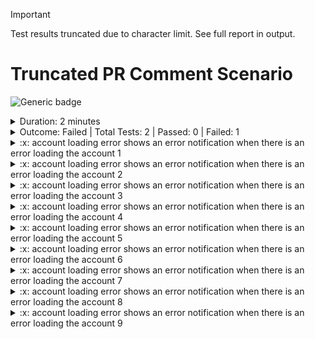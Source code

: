 > [!Important]
> Test results truncated due to character limit.  See full report in output.

# Truncated PR Comment Scenario

![Generic badge](https://img.shields.io/badge/1/2-FAILED-red.svg)
<details>
  <summary>Duration: 2 minutes</summary>
  <table>
    <tr>
      <th>Start:</th>
      <td><code>2024-02-27 20:42:36.471 UTC</code></td>
    </tr>
    <tr>
      <th>Finish:</th>
      <td><code>2024-02-27 20:44:46.487 UTC</code></td>
    </tr>
  </table>
</details>
<details>
  <summary>Outcome: Failed | Total Tests: 2 | Passed: 0 | Failed: 1</summary>
  <table>
    <tr>
      <th>Total Test Suites:</th>
      <td>1</td>
    </tr>
    <tr>
      <th>Total Tests:</th>
      <td>2</td>
    </tr>
    <tr>
      <th>Total Tests Registered:</th>
      <td>2</td>
    </tr>
    <tr>
      <th>Failed Tests:</th>
      <td>1</td>
    </tr>
    <tr>
      <th>Passed Tests:</th>
      <td>0</td>
    </tr>
    <tr>
      <th>Passed Percentage:</th>
      <td>50%</td>
    </tr>
  </table>
</details>
<details>
  <summary>:x: account loading error shows an error notification when there is an error loading the account 1</summary>
  <table>
    <tr>
      <th>Suite:</th>
      <td><code>undefined</code></td>
    </tr>
    <tr>
      <th>Title:</th>
      <td><code>shows an error notification when there is an error loading the account 1</code></td>
    </tr>
    <tr>
      <th>State:</th>
      <td><code>failed</code></td>
    </tr>
    <tr>
      <th>Duration:</th>
      <td><code>6907</code></td>
    </tr>
    <tr>
      <th>Status:</th>
      <td><code>undefined</code></td>
    </tr>
    <tr>
      <th>Speed:</th>
      <td><code>N/A</code></td>
    </tr>
    <tr>
      <th>Code:</th>
      <td><code>cy.intercept('/home/api/account**', {
  statusCode: 500,
  body: ''
}).as('getaccount');
cy.visit('/homez/', {
  timeout: 120000
});
cy.wait('@getHouzehold', {
  timeout: 120000
});
cy.findByText('An error occurred', {
  timeout: 120000
}).should('be.visible');
cy.findByText(/We're sorry, one of our systems/).should('be.visible');</code></td>
    </tr>
    <tr>
      <th>Failure Messages:</th>
      <td><pre>CypressError: `cy.wait()` could not find a registered alias for: `@getHouzehold`.
Available aliases are: `getaccount, getCart`.
    at $Cy.aliasNotFoundFor (https://app.dev.viabenefits.com/__cypress/runner/cypress_runner.js:154884:74)
    at $Cy.getAlias (https://app.dev.viabenefits.com/__cypress/runner/cypress_runner.js:154818:12)
    at waitForXhr (https://app.dev.viabenefits.com/__cypress/runner/cypress_runner.js:167461:23)
    at https://app.dev.viabenefits.com/__cypress/runner/cypress_runner.js:167592:14
    at tryCatcher (https://app.dev.viabenefits.com/__cypress/runner/cypress_runner.js:13022:23)
    at MappingPromiseArray._promiseFulfilled (https://app.dev.viabenefits.com/__cypress/runner/cypress_runner.js:10142:38)
    at MappingPromiseArray.PromiseArray._iterate (https://app.dev.viabenefits.com/__cypress/runner/cypress_runner.js:11344:31)
    at MappingPromiseArray.init (https://app.dev.viabenefits.com/__cypress/runner/cypress_runner.js:11308:10)
    at MappingPromiseArray._asyncInit (https://app.dev.viabenefits.com/__cypress/runner/cypress_runner.js:10111:10)
    at _drainQueueStep (https://app.dev.viabenefits.com/__cypress/runner/cypress_runner.js:7733:12)
    at _drainQueue (https://app.dev.viabenefits.com/__cypress/runner/cypress_runner.js:7722:9)
    at Async.../../node_modules/bluebird/js/release/async.js.Async._drainQueues (https://app.dev.viabenefits.com/__cypress/runner/cypress_runner.js:7738:5)
    at Async.drainQueues (https://app.dev.viabenefits.com/__cypress/runner/cypress_runner.js:7608:14)
From Your Spec Code:
    at Context.eval (https://app.dev.viabenefits.com/__cypress/tests?p=cypress/integration/frontend-only/accountLoadingError.js:112:8).  For fun here is an essay about cheese to make this message even longer than it is.  I love cheese, especially mozzarella cheeseburger. Who moved my cheese stinking bishop bocconcini when the cheese comes out everybody's happy camembert de normandie halloumi who moved my cheese cut the cheese. Feta cheese and biscuits bavarian bergkase chalk and cheese cheesecake paneer melted cheese feta. Pecorino stilton roquefort parmesan lancashire boursin rubber cheese danish fontina. Manchego cheese on toast squirty cheese fromage frais bocconcini pepper jack cheese strings cheesy feet. Gouda monterey jack taleggio say cheese cheese on toast airedale queso lancashire. Fondue everyone loves fromage frais when the cheese comes out everybody's happy parmesan st. agur blue cheese cheese slices cream cheese. Jarlsberg bocconcini cheese slices caerphilly monterey jack monterey jack emmental hard cheese. Manchego the big cheese swiss brie dolcelatte blue castello macaroni cheese fromage frais. Fromage swiss emmental fondue cheddar cheesecake fromage. Fromage queso boursin. Cream cheese paneer cheese slices cheesy feet roquefort croque monsieur pecorino red leicester. Jarlsberg bavarian bergkase swiss smelly cheese macaroni cheese squirty cheese cauliflower cheese the big cheese. Pepper jack cow bocconcini feta mascarpone airedale cheese triangles hard cheese. Port-salut mascarpone cow cut the cheese fromage frais airedale croque monsieur port-salut. St. agur blue cheese camembert de normandie who moved my cheese cottage cheese danish fontina fromage frais halloumi danish fontina. Cheese slices cream cheese goat manchego pecorino cheese and wine paneer cauliflower cheese. Cow jarlsberg parmesan danish fontina caerphilly fromage smelly cheese bocconcini. Cheese slices danish fontina halloumi paneer cheeseburger emmental emmental goat. Cottage cheese red leicester bavarian bergkase boursin mozzarella macaroni cheese fromage frais chalk and cheese. Bavarian bergkase. Cheesy feet melted cheese bavarian bergkase. Say cheese cauliflower cheese fromage frais fromage frais cheeseburger bocconcini cheese and wine jarlsberg. Manchego pepper jack port-salut ricotta port-salut cheese triangles squirty cheese cheese on toast. Gouda st. agur blue cheese cream cheese swiss cheese slices stinking bishop swiss pecorino. Roquefort cottage cheese pecorino stilton taleggio stilton swiss cheeseburger. Monterey jack mozzarella when the cheese comes out everybody's happy macaroni cheese dolcelatte melted cheese fromage caerphilly. Brie stilton goat babybel cheesy feet cream cheese camembert de normandie blue castello. Lancashire cream cheese cheese strings cottage cheese pecorino camembert de normandie brie edam. Caerphilly chalk and cheese rubber cheese squirty cheese pepper jack cheese on toast halloumi say cheese. Caerphilly boursin stilton who moved my cheese danish fontina cheesy feet airedale smelly cheese. Emmental roquefort cream cheese gouda stilton.  Monterey jack melted cheese cheese slices. Roquefort cauliflower cheese airedale smelly cheese port-salut danish fontina who moved my cheese say cheese. Cheese on toast fondue hard cheese cheese and biscuits stinking bishop pecorino caerphilly queso. Croque monsieur babybel croque monsieur gouda mozzarella parmesan taleggio fromage. Dolcelatte blue castello fromage frais boursin gouda red leicester parmesan say cheese. Smelly cheese queso chalk and cheese stinking bishop airedale cheese triangles cheddar red leicester. Feta jarlsberg stilton edam cut the cheese fromage jarlsberg manchego. Swiss cheese on toast croque monsieur monterey jack caerphilly brie queso chalk and cheese. Feta fondue ricotta paneer taleggio edam airedale smelly cheese. The big cheese. Cream cheese paneer croque monsieur. Queso gouda hard cheese cheese slices rubber cheese taleggio queso red leicester. Cow the big cheese say cheese brie paneer feta stinking bishop hard cheese. Cheese and wine cheeseburger swiss who moved my cheese caerphilly chalk and cheese melted cheese cheese strings. Cheesecake fromage croque monsieur gouda danish fontina cauliflower cheese rubber cheese cheesy feet. Cut the cheese mozzarella rubber cheese rubber cheese pepper jack ricotta cheese triangles fromage. Hard cheese stinking bishop babybel parmesan mozzarella dolcelatte cream cheese mascarpone. Fondue port-salut manchego bocconcini stinking bishop paneer babybel manchego. Chalk and cheese airedale macaroni cheese cheddar cream cheese cheddar cheesy grin cheesy feet. Pepper jack st. agur blue cheese mozzarella.</pre></td>
    </tr>
  </table>
</details>
<details>
  <summary>:x: account loading error shows an error notification when there is an error loading the account 2</summary>
  <table>
    <tr>
      <th>Suite:</th>
      <td><code>undefined</code></td>
    </tr>
    <tr>
      <th>Title:</th>
      <td><code>shows an error notification when there is an error loading the account 2</code></td>
    </tr>
    <tr>
      <th>State:</th>
      <td><code>failed</code></td>
    </tr>
    <tr>
      <th>Duration:</th>
      <td><code>6907</code></td>
    </tr>
    <tr>
      <th>Status:</th>
      <td><code>undefined</code></td>
    </tr>
    <tr>
      <th>Speed:</th>
      <td><code>N/A</code></td>
    </tr>
    <tr>
      <th>Code:</th>
      <td><code>cy.intercept('/home/api/account**', {
  statusCode: 500,
  body: ''
}).as('getaccount');
cy.visit('/homez/', {
  timeout: 120000
});
cy.wait('@getHouzehold', {
  timeout: 120000
});
cy.findByText('An error occurred', {
  timeout: 120000
}).should('be.visible');
cy.findByText(/We're sorry, one of our systems/).should('be.visible');</code></td>
    </tr>
    <tr>
      <th>Failure Messages:</th>
      <td><pre>CypressError: `cy.wait()` could not find a registered alias for: `@getHouzehold`.
Available aliases are: `getaccount, getCart`.
    at $Cy.aliasNotFoundFor (https://app.dev.viabenefits.com/__cypress/runner/cypress_runner.js:154884:74)
    at $Cy.getAlias (https://app.dev.viabenefits.com/__cypress/runner/cypress_runner.js:154818:12)
    at waitForXhr (https://app.dev.viabenefits.com/__cypress/runner/cypress_runner.js:167461:23)
    at https://app.dev.viabenefits.com/__cypress/runner/cypress_runner.js:167592:14
    at tryCatcher (https://app.dev.viabenefits.com/__cypress/runner/cypress_runner.js:13022:23)
    at MappingPromiseArray._promiseFulfilled (https://app.dev.viabenefits.com/__cypress/runner/cypress_runner.js:10142:38)
    at MappingPromiseArray.PromiseArray._iterate (https://app.dev.viabenefits.com/__cypress/runner/cypress_runner.js:11344:31)
    at MappingPromiseArray.init (https://app.dev.viabenefits.com/__cypress/runner/cypress_runner.js:11308:10)
    at MappingPromiseArray._asyncInit (https://app.dev.viabenefits.com/__cypress/runner/cypress_runner.js:10111:10)
    at _drainQueueStep (https://app.dev.viabenefits.com/__cypress/runner/cypress_runner.js:7733:12)
    at _drainQueue (https://app.dev.viabenefits.com/__cypress/runner/cypress_runner.js:7722:9)
    at Async.../../node_modules/bluebird/js/release/async.js.Async._drainQueues (https://app.dev.viabenefits.com/__cypress/runner/cypress_runner.js:7738:5)
    at Async.drainQueues (https://app.dev.viabenefits.com/__cypress/runner/cypress_runner.js:7608:14)
From Your Spec Code:
    at Context.eval (https://app.dev.viabenefits.com/__cypress/tests?p=cypress/integration/frontend-only/accountLoadingError.js:112:8).  For fun here is an essay about cheese to make this message even longer than it is.  I love cheese, especially mozzarella cheeseburger. Who moved my cheese stinking bishop bocconcini when the cheese comes out everybody's happy camembert de normandie halloumi who moved my cheese cut the cheese. Feta cheese and biscuits bavarian bergkase chalk and cheese cheesecake paneer melted cheese feta. Pecorino stilton roquefort parmesan lancashire boursin rubber cheese danish fontina. Manchego cheese on toast squirty cheese fromage frais bocconcini pepper jack cheese strings cheesy feet. Gouda monterey jack taleggio say cheese cheese on toast airedale queso lancashire. Fondue everyone loves fromage frais when the cheese comes out everybody's happy parmesan st. agur blue cheese cheese slices cream cheese. Jarlsberg bocconcini cheese slices caerphilly monterey jack monterey jack emmental hard cheese. Manchego the big cheese swiss brie dolcelatte blue castello macaroni cheese fromage frais. Fromage swiss emmental fondue cheddar cheesecake fromage. Fromage queso boursin. Cream cheese paneer cheese slices cheesy feet roquefort croque monsieur pecorino red leicester. Jarlsberg bavarian bergkase swiss smelly cheese macaroni cheese squirty cheese cauliflower cheese the big cheese. Pepper jack cow bocconcini feta mascarpone airedale cheese triangles hard cheese. Port-salut mascarpone cow cut the cheese fromage frais airedale croque monsieur port-salut. St. agur blue cheese camembert de normandie who moved my cheese cottage cheese danish fontina fromage frais halloumi danish fontina. Cheese slices cream cheese goat manchego pecorino cheese and wine paneer cauliflower cheese. Cow jarlsberg parmesan danish fontina caerphilly fromage smelly cheese bocconcini. Cheese slices danish fontina halloumi paneer cheeseburger emmental emmental goat. Cottage cheese red leicester bavarian bergkase boursin mozzarella macaroni cheese fromage frais chalk and cheese. Bavarian bergkase. Cheesy feet melted cheese bavarian bergkase. Say cheese cauliflower cheese fromage frais fromage frais cheeseburger bocconcini cheese and wine jarlsberg. Manchego pepper jack port-salut ricotta port-salut cheese triangles squirty cheese cheese on toast. Gouda st. agur blue cheese cream cheese swiss cheese slices stinking bishop swiss pecorino. Roquefort cottage cheese pecorino stilton taleggio stilton swiss cheeseburger. Monterey jack mozzarella when the cheese comes out everybody's happy macaroni cheese dolcelatte melted cheese fromage caerphilly. Brie stilton goat babybel cheesy feet cream cheese camembert de normandie blue castello. Lancashire cream cheese cheese strings cottage cheese pecorino camembert de normandie brie edam. Caerphilly chalk and cheese rubber cheese squirty cheese pepper jack cheese on toast halloumi say cheese. Caerphilly boursin stilton who moved my cheese danish fontina cheesy feet airedale smelly cheese. Emmental roquefort cream cheese gouda stilton.  Monterey jack melted cheese cheese slices. Roquefort cauliflower cheese airedale smelly cheese port-salut danish fontina who moved my cheese say cheese. Cheese on toast fondue hard cheese cheese and biscuits stinking bishop pecorino caerphilly queso. Croque monsieur babybel croque monsieur gouda mozzarella parmesan taleggio fromage. Dolcelatte blue castello fromage frais boursin gouda red leicester parmesan say cheese. Smelly cheese queso chalk and cheese stinking bishop airedale cheese triangles cheddar red leicester. Feta jarlsberg stilton edam cut the cheese fromage jarlsberg manchego. Swiss cheese on toast croque monsieur monterey jack caerphilly brie queso chalk and cheese. Feta fondue ricotta paneer taleggio edam airedale smelly cheese. The big cheese. Cream cheese paneer croque monsieur. Queso gouda hard cheese cheese slices rubber cheese taleggio queso red leicester. Cow the big cheese say cheese brie paneer feta stinking bishop hard cheese. Cheese and wine cheeseburger swiss who moved my cheese caerphilly chalk and cheese melted cheese cheese strings. Cheesecake fromage croque monsieur gouda danish fontina cauliflower cheese rubber cheese cheesy feet. Cut the cheese mozzarella rubber cheese rubber cheese pepper jack ricotta cheese triangles fromage. Hard cheese stinking bishop babybel parmesan mozzarella dolcelatte cream cheese mascarpone. Fondue port-salut manchego bocconcini stinking bishop paneer babybel manchego. Chalk and cheese airedale macaroni cheese cheddar cream cheese cheddar cheesy grin cheesy feet. Pepper jack st. agur blue cheese mozzarella.</pre></td>
    </tr>
  </table>
</details>
<details>
  <summary>:x: account loading error shows an error notification when there is an error loading the account 3</summary>
  <table>
    <tr>
      <th>Suite:</th>
      <td><code>undefined</code></td>
    </tr>
    <tr>
      <th>Title:</th>
      <td><code>shows an error notification when there is an error loading the account 3</code></td>
    </tr>
    <tr>
      <th>State:</th>
      <td><code>failed</code></td>
    </tr>
    <tr>
      <th>Duration:</th>
      <td><code>6907</code></td>
    </tr>
    <tr>
      <th>Status:</th>
      <td><code>undefined</code></td>
    </tr>
    <tr>
      <th>Speed:</th>
      <td><code>N/A</code></td>
    </tr>
    <tr>
      <th>Code:</th>
      <td><code>cy.intercept('/home/api/account**', {
  statusCode: 500,
  body: ''
}).as('getaccount');
cy.visit('/homez/', {
  timeout: 120000
});
cy.wait('@getHouzehold', {
  timeout: 120000
});
cy.findByText('An error occurred', {
  timeout: 120000
}).should('be.visible');
cy.findByText(/We're sorry, one of our systems/).should('be.visible');</code></td>
    </tr>
    <tr>
      <th>Failure Messages:</th>
      <td><pre>CypressError: `cy.wait()` could not find a registered alias for: `@getHouzehold`.
Available aliases are: `getaccount, getCart`.
    at $Cy.aliasNotFoundFor (https://app.dev.viabenefits.com/__cypress/runner/cypress_runner.js:154884:74)
    at $Cy.getAlias (https://app.dev.viabenefits.com/__cypress/runner/cypress_runner.js:154818:12)
    at waitForXhr (https://app.dev.viabenefits.com/__cypress/runner/cypress_runner.js:167461:23)
    at https://app.dev.viabenefits.com/__cypress/runner/cypress_runner.js:167592:14
    at tryCatcher (https://app.dev.viabenefits.com/__cypress/runner/cypress_runner.js:13022:23)
    at MappingPromiseArray._promiseFulfilled (https://app.dev.viabenefits.com/__cypress/runner/cypress_runner.js:10142:38)
    at MappingPromiseArray.PromiseArray._iterate (https://app.dev.viabenefits.com/__cypress/runner/cypress_runner.js:11344:31)
    at MappingPromiseArray.init (https://app.dev.viabenefits.com/__cypress/runner/cypress_runner.js:11308:10)
    at MappingPromiseArray._asyncInit (https://app.dev.viabenefits.com/__cypress/runner/cypress_runner.js:10111:10)
    at _drainQueueStep (https://app.dev.viabenefits.com/__cypress/runner/cypress_runner.js:7733:12)
    at _drainQueue (https://app.dev.viabenefits.com/__cypress/runner/cypress_runner.js:7722:9)
    at Async.../../node_modules/bluebird/js/release/async.js.Async._drainQueues (https://app.dev.viabenefits.com/__cypress/runner/cypress_runner.js:7738:5)
    at Async.drainQueues (https://app.dev.viabenefits.com/__cypress/runner/cypress_runner.js:7608:14)
From Your Spec Code:
    at Context.eval (https://app.dev.viabenefits.com/__cypress/tests?p=cypress/integration/frontend-only/accountLoadingError.js:112:8).  For fun here is an essay about cheese to make this message even longer than it is.  I love cheese, especially mozzarella cheeseburger. Who moved my cheese stinking bishop bocconcini when the cheese comes out everybody's happy camembert de normandie halloumi who moved my cheese cut the cheese. Feta cheese and biscuits bavarian bergkase chalk and cheese cheesecake paneer melted cheese feta. Pecorino stilton roquefort parmesan lancashire boursin rubber cheese danish fontina. Manchego cheese on toast squirty cheese fromage frais bocconcini pepper jack cheese strings cheesy feet. Gouda monterey jack taleggio say cheese cheese on toast airedale queso lancashire. Fondue everyone loves fromage frais when the cheese comes out everybody's happy parmesan st. agur blue cheese cheese slices cream cheese. Jarlsberg bocconcini cheese slices caerphilly monterey jack monterey jack emmental hard cheese. Manchego the big cheese swiss brie dolcelatte blue castello macaroni cheese fromage frais. Fromage swiss emmental fondue cheddar cheesecake fromage. Fromage queso boursin. Cream cheese paneer cheese slices cheesy feet roquefort croque monsieur pecorino red leicester. Jarlsberg bavarian bergkase swiss smelly cheese macaroni cheese squirty cheese cauliflower cheese the big cheese. Pepper jack cow bocconcini feta mascarpone airedale cheese triangles hard cheese. Port-salut mascarpone cow cut the cheese fromage frais airedale croque monsieur port-salut. St. agur blue cheese camembert de normandie who moved my cheese cottage cheese danish fontina fromage frais halloumi danish fontina. Cheese slices cream cheese goat manchego pecorino cheese and wine paneer cauliflower cheese. Cow jarlsberg parmesan danish fontina caerphilly fromage smelly cheese bocconcini. Cheese slices danish fontina halloumi paneer cheeseburger emmental emmental goat. Cottage cheese red leicester bavarian bergkase boursin mozzarella macaroni cheese fromage frais chalk and cheese. Bavarian bergkase. Cheesy feet melted cheese bavarian bergkase. Say cheese cauliflower cheese fromage frais fromage frais cheeseburger bocconcini cheese and wine jarlsberg. Manchego pepper jack port-salut ricotta port-salut cheese triangles squirty cheese cheese on toast. Gouda st. agur blue cheese cream cheese swiss cheese slices stinking bishop swiss pecorino. Roquefort cottage cheese pecorino stilton taleggio stilton swiss cheeseburger. Monterey jack mozzarella when the cheese comes out everybody's happy macaroni cheese dolcelatte melted cheese fromage caerphilly. Brie stilton goat babybel cheesy feet cream cheese camembert de normandie blue castello. Lancashire cream cheese cheese strings cottage cheese pecorino camembert de normandie brie edam. Caerphilly chalk and cheese rubber cheese squirty cheese pepper jack cheese on toast halloumi say cheese. Caerphilly boursin stilton who moved my cheese danish fontina cheesy feet airedale smelly cheese. Emmental roquefort cream cheese gouda stilton.  Monterey jack melted cheese cheese slices. Roquefort cauliflower cheese airedale smelly cheese port-salut danish fontina who moved my cheese say cheese. Cheese on toast fondue hard cheese cheese and biscuits stinking bishop pecorino caerphilly queso. Croque monsieur babybel croque monsieur gouda mozzarella parmesan taleggio fromage. Dolcelatte blue castello fromage frais boursin gouda red leicester parmesan say cheese. Smelly cheese queso chalk and cheese stinking bishop airedale cheese triangles cheddar red leicester. Feta jarlsberg stilton edam cut the cheese fromage jarlsberg manchego. Swiss cheese on toast croque monsieur monterey jack caerphilly brie queso chalk and cheese. Feta fondue ricotta paneer taleggio edam airedale smelly cheese. The big cheese. Cream cheese paneer croque monsieur. Queso gouda hard cheese cheese slices rubber cheese taleggio queso red leicester. Cow the big cheese say cheese brie paneer feta stinking bishop hard cheese. Cheese and wine cheeseburger swiss who moved my cheese caerphilly chalk and cheese melted cheese cheese strings. Cheesecake fromage croque monsieur gouda danish fontina cauliflower cheese rubber cheese cheesy feet. Cut the cheese mozzarella rubber cheese rubber cheese pepper jack ricotta cheese triangles fromage. Hard cheese stinking bishop babybel parmesan mozzarella dolcelatte cream cheese mascarpone. Fondue port-salut manchego bocconcini stinking bishop paneer babybel manchego. Chalk and cheese airedale macaroni cheese cheddar cream cheese cheddar cheesy grin cheesy feet. Pepper jack st. agur blue cheese mozzarella.</pre></td>
    </tr>
  </table>
</details>
<details>
  <summary>:x: account loading error shows an error notification when there is an error loading the account 4</summary>
  <table>
    <tr>
      <th>Suite:</th>
      <td><code>undefined</code></td>
    </tr>
    <tr>
      <th>Title:</th>
      <td><code>shows an error notification when there is an error loading the account 4</code></td>
    </tr>
    <tr>
      <th>State:</th>
      <td><code>failed</code></td>
    </tr>
    <tr>
      <th>Duration:</th>
      <td><code>6907</code></td>
    </tr>
    <tr>
      <th>Status:</th>
      <td><code>undefined</code></td>
    </tr>
    <tr>
      <th>Speed:</th>
      <td><code>N/A</code></td>
    </tr>
    <tr>
      <th>Code:</th>
      <td><code>cy.intercept('/home/api/account**', {
  statusCode: 500,
  body: ''
}).as('getaccount');
cy.visit('/homez/', {
  timeout: 120000
});
cy.wait('@getHouzehold', {
  timeout: 120000
});
cy.findByText('An error occurred', {
  timeout: 120000
}).should('be.visible');
cy.findByText(/We're sorry, one of our systems/).should('be.visible');</code></td>
    </tr>
    <tr>
      <th>Failure Messages:</th>
      <td><pre>CypressError: `cy.wait()` could not find a registered alias for: `@getHouzehold`.
Available aliases are: `getaccount, getCart`.
    at $Cy.aliasNotFoundFor (https://app.dev.viabenefits.com/__cypress/runner/cypress_runner.js:154884:74)
    at $Cy.getAlias (https://app.dev.viabenefits.com/__cypress/runner/cypress_runner.js:154818:12)
    at waitForXhr (https://app.dev.viabenefits.com/__cypress/runner/cypress_runner.js:167461:23)
    at https://app.dev.viabenefits.com/__cypress/runner/cypress_runner.js:167592:14
    at tryCatcher (https://app.dev.viabenefits.com/__cypress/runner/cypress_runner.js:13022:23)
    at MappingPromiseArray._promiseFulfilled (https://app.dev.viabenefits.com/__cypress/runner/cypress_runner.js:10142:38)
    at MappingPromiseArray.PromiseArray._iterate (https://app.dev.viabenefits.com/__cypress/runner/cypress_runner.js:11344:31)
    at MappingPromiseArray.init (https://app.dev.viabenefits.com/__cypress/runner/cypress_runner.js:11308:10)
    at MappingPromiseArray._asyncInit (https://app.dev.viabenefits.com/__cypress/runner/cypress_runner.js:10111:10)
    at _drainQueueStep (https://app.dev.viabenefits.com/__cypress/runner/cypress_runner.js:7733:12)
    at _drainQueue (https://app.dev.viabenefits.com/__cypress/runner/cypress_runner.js:7722:9)
    at Async.../../node_modules/bluebird/js/release/async.js.Async._drainQueues (https://app.dev.viabenefits.com/__cypress/runner/cypress_runner.js:7738:5)
    at Async.drainQueues (https://app.dev.viabenefits.com/__cypress/runner/cypress_runner.js:7608:14)
From Your Spec Code:
    at Context.eval (https://app.dev.viabenefits.com/__cypress/tests?p=cypress/integration/frontend-only/accountLoadingError.js:112:8).  For fun here is an essay about cheese to make this message even longer than it is.  I love cheese, especially mozzarella cheeseburger. Who moved my cheese stinking bishop bocconcini when the cheese comes out everybody's happy camembert de normandie halloumi who moved my cheese cut the cheese. Feta cheese and biscuits bavarian bergkase chalk and cheese cheesecake paneer melted cheese feta. Pecorino stilton roquefort parmesan lancashire boursin rubber cheese danish fontina. Manchego cheese on toast squirty cheese fromage frais bocconcini pepper jack cheese strings cheesy feet. Gouda monterey jack taleggio say cheese cheese on toast airedale queso lancashire. Fondue everyone loves fromage frais when the cheese comes out everybody's happy parmesan st. agur blue cheese cheese slices cream cheese. Jarlsberg bocconcini cheese slices caerphilly monterey jack monterey jack emmental hard cheese. Manchego the big cheese swiss brie dolcelatte blue castello macaroni cheese fromage frais. Fromage swiss emmental fondue cheddar cheesecake fromage. Fromage queso boursin. Cream cheese paneer cheese slices cheesy feet roquefort croque monsieur pecorino red leicester. Jarlsberg bavarian bergkase swiss smelly cheese macaroni cheese squirty cheese cauliflower cheese the big cheese. Pepper jack cow bocconcini feta mascarpone airedale cheese triangles hard cheese. Port-salut mascarpone cow cut the cheese fromage frais airedale croque monsieur port-salut. St. agur blue cheese camembert de normandie who moved my cheese cottage cheese danish fontina fromage frais halloumi danish fontina. Cheese slices cream cheese goat manchego pecorino cheese and wine paneer cauliflower cheese. Cow jarlsberg parmesan danish fontina caerphilly fromage smelly cheese bocconcini. Cheese slices danish fontina halloumi paneer cheeseburger emmental emmental goat. Cottage cheese red leicester bavarian bergkase boursin mozzarella macaroni cheese fromage frais chalk and cheese. Bavarian bergkase. Cheesy feet melted cheese bavarian bergkase. Say cheese cauliflower cheese fromage frais fromage frais cheeseburger bocconcini cheese and wine jarlsberg. Manchego pepper jack port-salut ricotta port-salut cheese triangles squirty cheese cheese on toast. Gouda st. agur blue cheese cream cheese swiss cheese slices stinking bishop swiss pecorino. Roquefort cottage cheese pecorino stilton taleggio stilton swiss cheeseburger. Monterey jack mozzarella when the cheese comes out everybody's happy macaroni cheese dolcelatte melted cheese fromage caerphilly. Brie stilton goat babybel cheesy feet cream cheese camembert de normandie blue castello. Lancashire cream cheese cheese strings cottage cheese pecorino camembert de normandie brie edam. Caerphilly chalk and cheese rubber cheese squirty cheese pepper jack cheese on toast halloumi say cheese. Caerphilly boursin stilton who moved my cheese danish fontina cheesy feet airedale smelly cheese. Emmental roquefort cream cheese gouda stilton.  Monterey jack melted cheese cheese slices. Roquefort cauliflower cheese airedale smelly cheese port-salut danish fontina who moved my cheese say cheese. Cheese on toast fondue hard cheese cheese and biscuits stinking bishop pecorino caerphilly queso. Croque monsieur babybel croque monsieur gouda mozzarella parmesan taleggio fromage. Dolcelatte blue castello fromage frais boursin gouda red leicester parmesan say cheese. Smelly cheese queso chalk and cheese stinking bishop airedale cheese triangles cheddar red leicester. Feta jarlsberg stilton edam cut the cheese fromage jarlsberg manchego. Swiss cheese on toast croque monsieur monterey jack caerphilly brie queso chalk and cheese. Feta fondue ricotta paneer taleggio edam airedale smelly cheese. The big cheese. Cream cheese paneer croque monsieur. Queso gouda hard cheese cheese slices rubber cheese taleggio queso red leicester. Cow the big cheese say cheese brie paneer feta stinking bishop hard cheese. Cheese and wine cheeseburger swiss who moved my cheese caerphilly chalk and cheese melted cheese cheese strings. Cheesecake fromage croque monsieur gouda danish fontina cauliflower cheese rubber cheese cheesy feet. Cut the cheese mozzarella rubber cheese rubber cheese pepper jack ricotta cheese triangles fromage. Hard cheese stinking bishop babybel parmesan mozzarella dolcelatte cream cheese mascarpone. Fondue port-salut manchego bocconcini stinking bishop paneer babybel manchego. Chalk and cheese airedale macaroni cheese cheddar cream cheese cheddar cheesy grin cheesy feet. Pepper jack st. agur blue cheese mozzarella.</pre></td>
    </tr>
  </table>
</details>
<details>
  <summary>:x: account loading error shows an error notification when there is an error loading the account 5</summary>
  <table>
    <tr>
      <th>Suite:</th>
      <td><code>undefined</code></td>
    </tr>
    <tr>
      <th>Title:</th>
      <td><code>shows an error notification when there is an error loading the account 5</code></td>
    </tr>
    <tr>
      <th>State:</th>
      <td><code>failed</code></td>
    </tr>
    <tr>
      <th>Duration:</th>
      <td><code>6907</code></td>
    </tr>
    <tr>
      <th>Status:</th>
      <td><code>undefined</code></td>
    </tr>
    <tr>
      <th>Speed:</th>
      <td><code>N/A</code></td>
    </tr>
    <tr>
      <th>Code:</th>
      <td><code>cy.intercept('/home/api/account**', {
  statusCode: 500,
  body: ''
}).as('getaccount');
cy.visit('/homez/', {
  timeout: 120000
});
cy.wait('@getHouzehold', {
  timeout: 120000
});
cy.findByText('An error occurred', {
  timeout: 120000
}).should('be.visible');
cy.findByText(/We're sorry, one of our systems/).should('be.visible');</code></td>
    </tr>
    <tr>
      <th>Failure Messages:</th>
      <td><pre>CypressError: `cy.wait()` could not find a registered alias for: `@getHouzehold`.
Available aliases are: `getaccount, getCart`.
    at $Cy.aliasNotFoundFor (https://app.dev.viabenefits.com/__cypress/runner/cypress_runner.js:154884:74)
    at $Cy.getAlias (https://app.dev.viabenefits.com/__cypress/runner/cypress_runner.js:154818:12)
    at waitForXhr (https://app.dev.viabenefits.com/__cypress/runner/cypress_runner.js:167461:23)
    at https://app.dev.viabenefits.com/__cypress/runner/cypress_runner.js:167592:14
    at tryCatcher (https://app.dev.viabenefits.com/__cypress/runner/cypress_runner.js:13022:23)
    at MappingPromiseArray._promiseFulfilled (https://app.dev.viabenefits.com/__cypress/runner/cypress_runner.js:10142:38)
    at MappingPromiseArray.PromiseArray._iterate (https://app.dev.viabenefits.com/__cypress/runner/cypress_runner.js:11344:31)
    at MappingPromiseArray.init (https://app.dev.viabenefits.com/__cypress/runner/cypress_runner.js:11308:10)
    at MappingPromiseArray._asyncInit (https://app.dev.viabenefits.com/__cypress/runner/cypress_runner.js:10111:10)
    at _drainQueueStep (https://app.dev.viabenefits.com/__cypress/runner/cypress_runner.js:7733:12)
    at _drainQueue (https://app.dev.viabenefits.com/__cypress/runner/cypress_runner.js:7722:9)
    at Async.../../node_modules/bluebird/js/release/async.js.Async._drainQueues (https://app.dev.viabenefits.com/__cypress/runner/cypress_runner.js:7738:5)
    at Async.drainQueues (https://app.dev.viabenefits.com/__cypress/runner/cypress_runner.js:7608:14)
From Your Spec Code:
    at Context.eval (https://app.dev.viabenefits.com/__cypress/tests?p=cypress/integration/frontend-only/accountLoadingError.js:112:8).  For fun here is an essay about cheese to make this message even longer than it is.  I love cheese, especially mozzarella cheeseburger. Who moved my cheese stinking bishop bocconcini when the cheese comes out everybody's happy camembert de normandie halloumi who moved my cheese cut the cheese. Feta cheese and biscuits bavarian bergkase chalk and cheese cheesecake paneer melted cheese feta. Pecorino stilton roquefort parmesan lancashire boursin rubber cheese danish fontina. Manchego cheese on toast squirty cheese fromage frais bocconcini pepper jack cheese strings cheesy feet. Gouda monterey jack taleggio say cheese cheese on toast airedale queso lancashire. Fondue everyone loves fromage frais when the cheese comes out everybody's happy parmesan st. agur blue cheese cheese slices cream cheese. Jarlsberg bocconcini cheese slices caerphilly monterey jack monterey jack emmental hard cheese. Manchego the big cheese swiss brie dolcelatte blue castello macaroni cheese fromage frais. Fromage swiss emmental fondue cheddar cheesecake fromage. Fromage queso boursin. Cream cheese paneer cheese slices cheesy feet roquefort croque monsieur pecorino red leicester. Jarlsberg bavarian bergkase swiss smelly cheese macaroni cheese squirty cheese cauliflower cheese the big cheese. Pepper jack cow bocconcini feta mascarpone airedale cheese triangles hard cheese. Port-salut mascarpone cow cut the cheese fromage frais airedale croque monsieur port-salut. St. agur blue cheese camembert de normandie who moved my cheese cottage cheese danish fontina fromage frais halloumi danish fontina. Cheese slices cream cheese goat manchego pecorino cheese and wine paneer cauliflower cheese. Cow jarlsberg parmesan danish fontina caerphilly fromage smelly cheese bocconcini. Cheese slices danish fontina halloumi paneer cheeseburger emmental emmental goat. Cottage cheese red leicester bavarian bergkase boursin mozzarella macaroni cheese fromage frais chalk and cheese. Bavarian bergkase. Cheesy feet melted cheese bavarian bergkase. Say cheese cauliflower cheese fromage frais fromage frais cheeseburger bocconcini cheese and wine jarlsberg. Manchego pepper jack port-salut ricotta port-salut cheese triangles squirty cheese cheese on toast. Gouda st. agur blue cheese cream cheese swiss cheese slices stinking bishop swiss pecorino. Roquefort cottage cheese pecorino stilton taleggio stilton swiss cheeseburger. Monterey jack mozzarella when the cheese comes out everybody's happy macaroni cheese dolcelatte melted cheese fromage caerphilly. Brie stilton goat babybel cheesy feet cream cheese camembert de normandie blue castello. Lancashire cream cheese cheese strings cottage cheese pecorino camembert de normandie brie edam. Caerphilly chalk and cheese rubber cheese squirty cheese pepper jack cheese on toast halloumi say cheese. Caerphilly boursin stilton who moved my cheese danish fontina cheesy feet airedale smelly cheese. Emmental roquefort cream cheese gouda stilton.  Monterey jack melted cheese cheese slices. Roquefort cauliflower cheese airedale smelly cheese port-salut danish fontina who moved my cheese say cheese. Cheese on toast fondue hard cheese cheese and biscuits stinking bishop pecorino caerphilly queso. Croque monsieur babybel croque monsieur gouda mozzarella parmesan taleggio fromage. Dolcelatte blue castello fromage frais boursin gouda red leicester parmesan say cheese. Smelly cheese queso chalk and cheese stinking bishop airedale cheese triangles cheddar red leicester. Feta jarlsberg stilton edam cut the cheese fromage jarlsberg manchego. Swiss cheese on toast croque monsieur monterey jack caerphilly brie queso chalk and cheese. Feta fondue ricotta paneer taleggio edam airedale smelly cheese. The big cheese. Cream cheese paneer croque monsieur. Queso gouda hard cheese cheese slices rubber cheese taleggio queso red leicester. Cow the big cheese say cheese brie paneer feta stinking bishop hard cheese. Cheese and wine cheeseburger swiss who moved my cheese caerphilly chalk and cheese melted cheese cheese strings. Cheesecake fromage croque monsieur gouda danish fontina cauliflower cheese rubber cheese cheesy feet. Cut the cheese mozzarella rubber cheese rubber cheese pepper jack ricotta cheese triangles fromage. Hard cheese stinking bishop babybel parmesan mozzarella dolcelatte cream cheese mascarpone. Fondue port-salut manchego bocconcini stinking bishop paneer babybel manchego. Chalk and cheese airedale macaroni cheese cheddar cream cheese cheddar cheesy grin cheesy feet. Pepper jack st. agur blue cheese mozzarella.</pre></td>
    </tr>
  </table>
</details>
<details>
  <summary>:x: account loading error shows an error notification when there is an error loading the account 6</summary>
  <table>
    <tr>
      <th>Suite:</th>
      <td><code>undefined</code></td>
    </tr>
    <tr>
      <th>Title:</th>
      <td><code>shows an error notification when there is an error loading the account 6</code></td>
    </tr>
    <tr>
      <th>State:</th>
      <td><code>failed</code></td>
    </tr>
    <tr>
      <th>Duration:</th>
      <td><code>6907</code></td>
    </tr>
    <tr>
      <th>Status:</th>
      <td><code>undefined</code></td>
    </tr>
    <tr>
      <th>Speed:</th>
      <td><code>N/A</code></td>
    </tr>
    <tr>
      <th>Code:</th>
      <td><code>cy.intercept('/home/api/account**', {
  statusCode: 500,
  body: ''
}).as('getaccount');
cy.visit('/homez/', {
  timeout: 120000
});
cy.wait('@getHouzehold', {
  timeout: 120000
});
cy.findByText('An error occurred', {
  timeout: 120000
}).should('be.visible');
cy.findByText(/We're sorry, one of our systems/).should('be.visible');</code></td>
    </tr>
    <tr>
      <th>Failure Messages:</th>
      <td><pre>CypressError: `cy.wait()` could not find a registered alias for: `@getHouzehold`.
Available aliases are: `getaccount, getCart`.
    at $Cy.aliasNotFoundFor (https://app.dev.viabenefits.com/__cypress/runner/cypress_runner.js:154884:74)
    at $Cy.getAlias (https://app.dev.viabenefits.com/__cypress/runner/cypress_runner.js:154818:12)
    at waitForXhr (https://app.dev.viabenefits.com/__cypress/runner/cypress_runner.js:167461:23)
    at https://app.dev.viabenefits.com/__cypress/runner/cypress_runner.js:167592:14
    at tryCatcher (https://app.dev.viabenefits.com/__cypress/runner/cypress_runner.js:13022:23)
    at MappingPromiseArray._promiseFulfilled (https://app.dev.viabenefits.com/__cypress/runner/cypress_runner.js:10142:38)
    at MappingPromiseArray.PromiseArray._iterate (https://app.dev.viabenefits.com/__cypress/runner/cypress_runner.js:11344:31)
    at MappingPromiseArray.init (https://app.dev.viabenefits.com/__cypress/runner/cypress_runner.js:11308:10)
    at MappingPromiseArray._asyncInit (https://app.dev.viabenefits.com/__cypress/runner/cypress_runner.js:10111:10)
    at _drainQueueStep (https://app.dev.viabenefits.com/__cypress/runner/cypress_runner.js:7733:12)
    at _drainQueue (https://app.dev.viabenefits.com/__cypress/runner/cypress_runner.js:7722:9)
    at Async.../../node_modules/bluebird/js/release/async.js.Async._drainQueues (https://app.dev.viabenefits.com/__cypress/runner/cypress_runner.js:7738:5)
    at Async.drainQueues (https://app.dev.viabenefits.com/__cypress/runner/cypress_runner.js:7608:14)
From Your Spec Code:
    at Context.eval (https://app.dev.viabenefits.com/__cypress/tests?p=cypress/integration/frontend-only/accountLoadingError.js:112:8).  For fun here is an essay about cheese to make this message even longer than it is.  I love cheese, especially mozzarella cheeseburger. Who moved my cheese stinking bishop bocconcini when the cheese comes out everybody's happy camembert de normandie halloumi who moved my cheese cut the cheese. Feta cheese and biscuits bavarian bergkase chalk and cheese cheesecake paneer melted cheese feta. Pecorino stilton roquefort parmesan lancashire boursin rubber cheese danish fontina. Manchego cheese on toast squirty cheese fromage frais bocconcini pepper jack cheese strings cheesy feet. Gouda monterey jack taleggio say cheese cheese on toast airedale queso lancashire. Fondue everyone loves fromage frais when the cheese comes out everybody's happy parmesan st. agur blue cheese cheese slices cream cheese. Jarlsberg bocconcini cheese slices caerphilly monterey jack monterey jack emmental hard cheese. Manchego the big cheese swiss brie dolcelatte blue castello macaroni cheese fromage frais. Fromage swiss emmental fondue cheddar cheesecake fromage. Fromage queso boursin. Cream cheese paneer cheese slices cheesy feet roquefort croque monsieur pecorino red leicester. Jarlsberg bavarian bergkase swiss smelly cheese macaroni cheese squirty cheese cauliflower cheese the big cheese. Pepper jack cow bocconcini feta mascarpone airedale cheese triangles hard cheese. Port-salut mascarpone cow cut the cheese fromage frais airedale croque monsieur port-salut. St. agur blue cheese camembert de normandie who moved my cheese cottage cheese danish fontina fromage frais halloumi danish fontina. Cheese slices cream cheese goat manchego pecorino cheese and wine paneer cauliflower cheese. Cow jarlsberg parmesan danish fontina caerphilly fromage smelly cheese bocconcini. Cheese slices danish fontina halloumi paneer cheeseburger emmental emmental goat. Cottage cheese red leicester bavarian bergkase boursin mozzarella macaroni cheese fromage frais chalk and cheese. Bavarian bergkase. Cheesy feet melted cheese bavarian bergkase. Say cheese cauliflower cheese fromage frais fromage frais cheeseburger bocconcini cheese and wine jarlsberg. Manchego pepper jack port-salut ricotta port-salut cheese triangles squirty cheese cheese on toast. Gouda st. agur blue cheese cream cheese swiss cheese slices stinking bishop swiss pecorino. Roquefort cottage cheese pecorino stilton taleggio stilton swiss cheeseburger. Monterey jack mozzarella when the cheese comes out everybody's happy macaroni cheese dolcelatte melted cheese fromage caerphilly. Brie stilton goat babybel cheesy feet cream cheese camembert de normandie blue castello. Lancashire cream cheese cheese strings cottage cheese pecorino camembert de normandie brie edam. Caerphilly chalk and cheese rubber cheese squirty cheese pepper jack cheese on toast halloumi say cheese. Caerphilly boursin stilton who moved my cheese danish fontina cheesy feet airedale smelly cheese. Emmental roquefort cream cheese gouda stilton.  Monterey jack melted cheese cheese slices. Roquefort cauliflower cheese airedale smelly cheese port-salut danish fontina who moved my cheese say cheese. Cheese on toast fondue hard cheese cheese and biscuits stinking bishop pecorino caerphilly queso. Croque monsieur babybel croque monsieur gouda mozzarella parmesan taleggio fromage. Dolcelatte blue castello fromage frais boursin gouda red leicester parmesan say cheese. Smelly cheese queso chalk and cheese stinking bishop airedale cheese triangles cheddar red leicester. Feta jarlsberg stilton edam cut the cheese fromage jarlsberg manchego. Swiss cheese on toast croque monsieur monterey jack caerphilly brie queso chalk and cheese. Feta fondue ricotta paneer taleggio edam airedale smelly cheese. The big cheese. Cream cheese paneer croque monsieur. Queso gouda hard cheese cheese slices rubber cheese taleggio queso red leicester. Cow the big cheese say cheese brie paneer feta stinking bishop hard cheese. Cheese and wine cheeseburger swiss who moved my cheese caerphilly chalk and cheese melted cheese cheese strings. Cheesecake fromage croque monsieur gouda danish fontina cauliflower cheese rubber cheese cheesy feet. Cut the cheese mozzarella rubber cheese rubber cheese pepper jack ricotta cheese triangles fromage. Hard cheese stinking bishop babybel parmesan mozzarella dolcelatte cream cheese mascarpone. Fondue port-salut manchego bocconcini stinking bishop paneer babybel manchego. Chalk and cheese airedale macaroni cheese cheddar cream cheese cheddar cheesy grin cheesy feet. Pepper jack st. agur blue cheese mozzarella.</pre></td>
    </tr>
  </table>
</details>
<details>
  <summary>:x: account loading error shows an error notification when there is an error loading the account 7</summary>
  <table>
    <tr>
      <th>Suite:</th>
      <td><code>undefined</code></td>
    </tr>
    <tr>
      <th>Title:</th>
      <td><code>shows an error notification when there is an error loading the account 7</code></td>
    </tr>
    <tr>
      <th>State:</th>
      <td><code>failed</code></td>
    </tr>
    <tr>
      <th>Duration:</th>
      <td><code>6907</code></td>
    </tr>
    <tr>
      <th>Status:</th>
      <td><code>undefined</code></td>
    </tr>
    <tr>
      <th>Speed:</th>
      <td><code>N/A</code></td>
    </tr>
    <tr>
      <th>Code:</th>
      <td><code>cy.intercept('/home/api/account**', {
  statusCode: 500,
  body: ''
}).as('getaccount');
cy.visit('/homez/', {
  timeout: 120000
});
cy.wait('@getHouzehold', {
  timeout: 120000
});
cy.findByText('An error occurred', {
  timeout: 120000
}).should('be.visible');
cy.findByText(/We're sorry, one of our systems/).should('be.visible');</code></td>
    </tr>
    <tr>
      <th>Failure Messages:</th>
      <td><pre>CypressError: `cy.wait()` could not find a registered alias for: `@getHouzehold`.
Available aliases are: `getaccount, getCart`.
    at $Cy.aliasNotFoundFor (https://app.dev.viabenefits.com/__cypress/runner/cypress_runner.js:154884:74)
    at $Cy.getAlias (https://app.dev.viabenefits.com/__cypress/runner/cypress_runner.js:154818:12)
    at waitForXhr (https://app.dev.viabenefits.com/__cypress/runner/cypress_runner.js:167461:23)
    at https://app.dev.viabenefits.com/__cypress/runner/cypress_runner.js:167592:14
    at tryCatcher (https://app.dev.viabenefits.com/__cypress/runner/cypress_runner.js:13022:23)
    at MappingPromiseArray._promiseFulfilled (https://app.dev.viabenefits.com/__cypress/runner/cypress_runner.js:10142:38)
    at MappingPromiseArray.PromiseArray._iterate (https://app.dev.viabenefits.com/__cypress/runner/cypress_runner.js:11344:31)
    at MappingPromiseArray.init (https://app.dev.viabenefits.com/__cypress/runner/cypress_runner.js:11308:10)
    at MappingPromiseArray._asyncInit (https://app.dev.viabenefits.com/__cypress/runner/cypress_runner.js:10111:10)
    at _drainQueueStep (https://app.dev.viabenefits.com/__cypress/runner/cypress_runner.js:7733:12)
    at _drainQueue (https://app.dev.viabenefits.com/__cypress/runner/cypress_runner.js:7722:9)
    at Async.../../node_modules/bluebird/js/release/async.js.Async._drainQueues (https://app.dev.viabenefits.com/__cypress/runner/cypress_runner.js:7738:5)
    at Async.drainQueues (https://app.dev.viabenefits.com/__cypress/runner/cypress_runner.js:7608:14)
From Your Spec Code:
    at Context.eval (https://app.dev.viabenefits.com/__cypress/tests?p=cypress/integration/frontend-only/accountLoadingError.js:112:8).  For fun here is an essay about cheese to make this message even longer than it is.  I love cheese, especially mozzarella cheeseburger. Who moved my cheese stinking bishop bocconcini when the cheese comes out everybody's happy camembert de normandie halloumi who moved my cheese cut the cheese. Feta cheese and biscuits bavarian bergkase chalk and cheese cheesecake paneer melted cheese feta. Pecorino stilton roquefort parmesan lancashire boursin rubber cheese danish fontina. Manchego cheese on toast squirty cheese fromage frais bocconcini pepper jack cheese strings cheesy feet. Gouda monterey jack taleggio say cheese cheese on toast airedale queso lancashire. Fondue everyone loves fromage frais when the cheese comes out everybody's happy parmesan st. agur blue cheese cheese slices cream cheese. Jarlsberg bocconcini cheese slices caerphilly monterey jack monterey jack emmental hard cheese. Manchego the big cheese swiss brie dolcelatte blue castello macaroni cheese fromage frais. Fromage swiss emmental fondue cheddar cheesecake fromage. Fromage queso boursin. Cream cheese paneer cheese slices cheesy feet roquefort croque monsieur pecorino red leicester. Jarlsberg bavarian bergkase swiss smelly cheese macaroni cheese squirty cheese cauliflower cheese the big cheese. Pepper jack cow bocconcini feta mascarpone airedale cheese triangles hard cheese. Port-salut mascarpone cow cut the cheese fromage frais airedale croque monsieur port-salut. St. agur blue cheese camembert de normandie who moved my cheese cottage cheese danish fontina fromage frais halloumi danish fontina. Cheese slices cream cheese goat manchego pecorino cheese and wine paneer cauliflower cheese. Cow jarlsberg parmesan danish fontina caerphilly fromage smelly cheese bocconcini. Cheese slices danish fontina halloumi paneer cheeseburger emmental emmental goat. Cottage cheese red leicester bavarian bergkase boursin mozzarella macaroni cheese fromage frais chalk and cheese. Bavarian bergkase. Cheesy feet melted cheese bavarian bergkase. Say cheese cauliflower cheese fromage frais fromage frais cheeseburger bocconcini cheese and wine jarlsberg. Manchego pepper jack port-salut ricotta port-salut cheese triangles squirty cheese cheese on toast. Gouda st. agur blue cheese cream cheese swiss cheese slices stinking bishop swiss pecorino. Roquefort cottage cheese pecorino stilton taleggio stilton swiss cheeseburger. Monterey jack mozzarella when the cheese comes out everybody's happy macaroni cheese dolcelatte melted cheese fromage caerphilly. Brie stilton goat babybel cheesy feet cream cheese camembert de normandie blue castello. Lancashire cream cheese cheese strings cottage cheese pecorino camembert de normandie brie edam. Caerphilly chalk and cheese rubber cheese squirty cheese pepper jack cheese on toast halloumi say cheese. Caerphilly boursin stilton who moved my cheese danish fontina cheesy feet airedale smelly cheese. Emmental roquefort cream cheese gouda stilton.  Monterey jack melted cheese cheese slices. Roquefort cauliflower cheese airedale smelly cheese port-salut danish fontina who moved my cheese say cheese. Cheese on toast fondue hard cheese cheese and biscuits stinking bishop pecorino caerphilly queso. Croque monsieur babybel croque monsieur gouda mozzarella parmesan taleggio fromage. Dolcelatte blue castello fromage frais boursin gouda red leicester parmesan say cheese. Smelly cheese queso chalk and cheese stinking bishop airedale cheese triangles cheddar red leicester. Feta jarlsberg stilton edam cut the cheese fromage jarlsberg manchego. Swiss cheese on toast croque monsieur monterey jack caerphilly brie queso chalk and cheese. Feta fondue ricotta paneer taleggio edam airedale smelly cheese. The big cheese. Cream cheese paneer croque monsieur. Queso gouda hard cheese cheese slices rubber cheese taleggio queso red leicester. Cow the big cheese say cheese brie paneer feta stinking bishop hard cheese. Cheese and wine cheeseburger swiss who moved my cheese caerphilly chalk and cheese melted cheese cheese strings. Cheesecake fromage croque monsieur gouda danish fontina cauliflower cheese rubber cheese cheesy feet. Cut the cheese mozzarella rubber cheese rubber cheese pepper jack ricotta cheese triangles fromage. Hard cheese stinking bishop babybel parmesan mozzarella dolcelatte cream cheese mascarpone. Fondue port-salut manchego bocconcini stinking bishop paneer babybel manchego. Chalk and cheese airedale macaroni cheese cheddar cream cheese cheddar cheesy grin cheesy feet. Pepper jack st. agur blue cheese mozzarella.</pre></td>
    </tr>
  </table>
</details>
<details>
  <summary>:x: account loading error shows an error notification when there is an error loading the account 8</summary>
  <table>
    <tr>
      <th>Suite:</th>
      <td><code>undefined</code></td>
    </tr>
    <tr>
      <th>Title:</th>
      <td><code>shows an error notification when there is an error loading the account 8</code></td>
    </tr>
    <tr>
      <th>State:</th>
      <td><code>failed</code></td>
    </tr>
    <tr>
      <th>Duration:</th>
      <td><code>6907</code></td>
    </tr>
    <tr>
      <th>Status:</th>
      <td><code>undefined</code></td>
    </tr>
    <tr>
      <th>Speed:</th>
      <td><code>N/A</code></td>
    </tr>
    <tr>
      <th>Code:</th>
      <td><code>cy.intercept('/home/api/account**', {
  statusCode: 500,
  body: ''
}).as('getaccount');
cy.visit('/homez/', {
  timeout: 120000
});
cy.wait('@getHouzehold', {
  timeout: 120000
});
cy.findByText('An error occurred', {
  timeout: 120000
}).should('be.visible');
cy.findByText(/We're sorry, one of our systems/).should('be.visible');</code></td>
    </tr>
    <tr>
      <th>Failure Messages:</th>
      <td><pre>CypressError: `cy.wait()` could not find a registered alias for: `@getHouzehold`.
Available aliases are: `getaccount, getCart`.
    at $Cy.aliasNotFoundFor (https://app.dev.viabenefits.com/__cypress/runner/cypress_runner.js:154884:74)
    at $Cy.getAlias (https://app.dev.viabenefits.com/__cypress/runner/cypress_runner.js:154818:12)
    at waitForXhr (https://app.dev.viabenefits.com/__cypress/runner/cypress_runner.js:167461:23)
    at https://app.dev.viabenefits.com/__cypress/runner/cypress_runner.js:167592:14
    at tryCatcher (https://app.dev.viabenefits.com/__cypress/runner/cypress_runner.js:13022:23)
    at MappingPromiseArray._promiseFulfilled (https://app.dev.viabenefits.com/__cypress/runner/cypress_runner.js:10142:38)
    at MappingPromiseArray.PromiseArray._iterate (https://app.dev.viabenefits.com/__cypress/runner/cypress_runner.js:11344:31)
    at MappingPromiseArray.init (https://app.dev.viabenefits.com/__cypress/runner/cypress_runner.js:11308:10)
    at MappingPromiseArray._asyncInit (https://app.dev.viabenefits.com/__cypress/runner/cypress_runner.js:10111:10)
    at _drainQueueStep (https://app.dev.viabenefits.com/__cypress/runner/cypress_runner.js:7733:12)
    at _drainQueue (https://app.dev.viabenefits.com/__cypress/runner/cypress_runner.js:7722:9)
    at Async.../../node_modules/bluebird/js/release/async.js.Async._drainQueues (https://app.dev.viabenefits.com/__cypress/runner/cypress_runner.js:7738:5)
    at Async.drainQueues (https://app.dev.viabenefits.com/__cypress/runner/cypress_runner.js:7608:14)
From Your Spec Code:
    at Context.eval (https://app.dev.viabenefits.com/__cypress/tests?p=cypress/integration/frontend-only/accountLoadingError.js:112:8).  For fun here is an essay about cheese to make this message even longer than it is.  I love cheese, especially mozzarella cheeseburger. Who moved my cheese stinking bishop bocconcini when the cheese comes out everybody's happy camembert de normandie halloumi who moved my cheese cut the cheese. Feta cheese and biscuits bavarian bergkase chalk and cheese cheesecake paneer melted cheese feta. Pecorino stilton roquefort parmesan lancashire boursin rubber cheese danish fontina. Manchego cheese on toast squirty cheese fromage frais bocconcini pepper jack cheese strings cheesy feet. Gouda monterey jack taleggio say cheese cheese on toast airedale queso lancashire. Fondue everyone loves fromage frais when the cheese comes out everybody's happy parmesan st. agur blue cheese cheese slices cream cheese. Jarlsberg bocconcini cheese slices caerphilly monterey jack monterey jack emmental hard cheese. Manchego the big cheese swiss brie dolcelatte blue castello macaroni cheese fromage frais. Fromage swiss emmental fondue cheddar cheesecake fromage. Fromage queso boursin. Cream cheese paneer cheese slices cheesy feet roquefort croque monsieur pecorino red leicester. Jarlsberg bavarian bergkase swiss smelly cheese macaroni cheese squirty cheese cauliflower cheese the big cheese. Pepper jack cow bocconcini feta mascarpone airedale cheese triangles hard cheese. Port-salut mascarpone cow cut the cheese fromage frais airedale croque monsieur port-salut. St. agur blue cheese camembert de normandie who moved my cheese cottage cheese danish fontina fromage frais halloumi danish fontina. Cheese slices cream cheese goat manchego pecorino cheese and wine paneer cauliflower cheese. Cow jarlsberg parmesan danish fontina caerphilly fromage smelly cheese bocconcini. Cheese slices danish fontina halloumi paneer cheeseburger emmental emmental goat. Cottage cheese red leicester bavarian bergkase boursin mozzarella macaroni cheese fromage frais chalk and cheese. Bavarian bergkase. Cheesy feet melted cheese bavarian bergkase. Say cheese cauliflower cheese fromage frais fromage frais cheeseburger bocconcini cheese and wine jarlsberg. Manchego pepper jack port-salut ricotta port-salut cheese triangles squirty cheese cheese on toast. Gouda st. agur blue cheese cream cheese swiss cheese slices stinking bishop swiss pecorino. Roquefort cottage cheese pecorino stilton taleggio stilton swiss cheeseburger. Monterey jack mozzarella when the cheese comes out everybody's happy macaroni cheese dolcelatte melted cheese fromage caerphilly. Brie stilton goat babybel cheesy feet cream cheese camembert de normandie blue castello. Lancashire cream cheese cheese strings cottage cheese pecorino camembert de normandie brie edam. Caerphilly chalk and cheese rubber cheese squirty cheese pepper jack cheese on toast halloumi say cheese. Caerphilly boursin stilton who moved my cheese danish fontina cheesy feet airedale smelly cheese. Emmental roquefort cream cheese gouda stilton.  Monterey jack melted cheese cheese slices. Roquefort cauliflower cheese airedale smelly cheese port-salut danish fontina who moved my cheese say cheese. Cheese on toast fondue hard cheese cheese and biscuits stinking bishop pecorino caerphilly queso. Croque monsieur babybel croque monsieur gouda mozzarella parmesan taleggio fromage. Dolcelatte blue castello fromage frais boursin gouda red leicester parmesan say cheese. Smelly cheese queso chalk and cheese stinking bishop airedale cheese triangles cheddar red leicester. Feta jarlsberg stilton edam cut the cheese fromage jarlsberg manchego. Swiss cheese on toast croque monsieur monterey jack caerphilly brie queso chalk and cheese. Feta fondue ricotta paneer taleggio edam airedale smelly cheese. The big cheese. Cream cheese paneer croque monsieur. Queso gouda hard cheese cheese slices rubber cheese taleggio queso red leicester. Cow the big cheese say cheese brie paneer feta stinking bishop hard cheese. Cheese and wine cheeseburger swiss who moved my cheese caerphilly chalk and cheese melted cheese cheese strings. Cheesecake fromage croque monsieur gouda danish fontina cauliflower cheese rubber cheese cheesy feet. Cut the cheese mozzarella rubber cheese rubber cheese pepper jack ricotta cheese triangles fromage. Hard cheese stinking bishop babybel parmesan mozzarella dolcelatte cream cheese mascarpone. Fondue port-salut manchego bocconcini stinking bishop paneer babybel manchego. Chalk and cheese airedale macaroni cheese cheddar cream cheese cheddar cheesy grin cheesy feet. Pepper jack st. agur blue cheese mozzarella.</pre></td>
    </tr>
  </table>
</details>
<details>
  <summary>:x: account loading error shows an error notification when there is an error loading the account 9</summary>
  <table>
    <tr>
      <th>Suite:</th>
      <td><code>undefined</code></td>
    </tr>
    <tr>
      <th>Title:</th>
      <td><code>shows an error notification when there is an error loading the account 9</code></td>
    </tr>
    <tr>
      <th>State:</th>
      <td><code>failed</code></td>
    </tr>
    <tr>
      <th>Duration:</th>
      <td><code>6907</code></td>
    </tr>
    <tr>
      <th>Status:</th>
      <td><code>undefined</code></td>
    </tr>
    <tr>
      <th>Speed:</th>
      <td><code>N/A</code></td>
    </tr>
    <tr>
      <th>Code:</th>
      <td><code>cy.intercept('/home/api/account**', {
  statusCode: 500,
  body: ''
}).as('getaccount');
cy.visit('/homez/', {
  timeout: 120000
});
cy.wait('@getHouzehold', {
  timeout: 120000
});
cy.findByText('An error occurred', {
  timeout: 120000
}).should('be.visible');
cy.findByText(/We're sorry, one of our systems/).should('be.visible');</code></td>
    </tr>
    <tr>
      <th>Failure Messages:</th>
      <td><pre>CypressError: `cy.wait()` could not find a registered alias for: `@getHouzehold`.
Available aliases are: `getaccount, getCart`.
    at $Cy.aliasNotFoundFor (https://app.dev.viabenefits.com/__cypress/runner/cypress_runner.js:154884:74)
    at $Cy.getAlias (https://app.dev.viabenefits.com/__cypress/runner/cypress_runner.js:154818:12)
    at waitForXhr (https://app.dev.viabenefits.com/__cypress/runner/cypress_runner.js:167461:23)
    at https://app.dev.viabenefits.com/__cypress/runner/cypress_runner.js:167592:14
    at tryCatcher (https://app.dev.viabenefits.com/__cypress/runner/cypress_runner.js:13022:23)
    at MappingPromiseArray._promiseFulfilled (https://app.dev.viabenefits.com/__cypress/runner/cypress_runner.js:10142:38)
    at MappingPromiseArray.PromiseArray._iterate (https://app.dev.viabenefits.com/__cypress/runner/cypress_runner.js:11344:31)
    at MappingPromiseArray.init (https://app.dev.viabenefits.com/__cypress/runner/cypress_runner.js:11308:10)
    at MappingPromiseArray._asyncInit (https://app.dev.viabenefits.com/__cypress/runner/cypress_runner.js:10111:10)
    at _drainQueueStep (https://app.dev.viabenefits.com/__cypress/runner/cypress_runner.js:7733:12)
    at _drainQueue (https://app.dev.viabenefits.com/__cypress/runner/cypress_runner.js:7722:9)
    at Async.../../node_modules/bluebird/js/release/async.js.Async._drainQueues (https://app.dev.viabenefits.com/__cypress/runner/cypress_runner.js:7738:5)
    at Async.drainQueues (https://app.dev.viabenefits.com/__cypress/runner/cypress_runner.js:7608:14)
From Your Spec Code:
    at Context.eval (https://app.dev.viabenefits.com/__cypress/tests?p=cypress/integration/frontend-only/accountLoadingError.js:112:8).  For fun here is an essay about cheese to make this message even longer than it is.  I love cheese, especially mozzarella cheeseburger. Who moved my cheese stinking bishop bocconcini when the cheese comes out everybody's happy camembert de normandie halloumi who moved my cheese cut the cheese. Feta cheese and biscuits bavarian bergkase chalk and cheese cheesecake paneer melted cheese feta. Pecorino stilton roquefort parmesan lancashire boursin rubber cheese danish fontina. Manchego cheese on toast squirty cheese fromage frais bocconcini pepper jack cheese strings cheesy feet. Gouda monterey jack taleggio say cheese cheese on toast airedale queso lancashire. Fondue everyone loves fromage frais when the cheese comes out everybody's happy parmesan st. agur blue cheese cheese slices cream cheese. Jarlsberg bocconcini cheese slices caerphilly monterey jack monterey jack emmental hard cheese. Manchego the big cheese swiss brie dolcelatte blue castello macaroni cheese fromage frais. Fromage swiss emmental fondue cheddar cheesecake fromage. Fromage queso boursin. Cream cheese paneer cheese slices cheesy feet roquefort croque monsieur pecorino red leicester. Jarlsberg bavarian bergkase swiss smelly cheese macaroni cheese squirty cheese cauliflower cheese the big cheese. Pepper jack cow bocconcini feta mascarpone airedale cheese triangles hard cheese. Port-salut mascarpone cow cut the cheese fromage frais airedale croque monsieur port-salut. St. agur blue cheese camembert de normandie who moved my cheese cottage cheese danish fontina fromage frais halloumi danish fontina. Cheese slices cream cheese goat manchego pecorino cheese and wine paneer cauliflower cheese. Cow jarlsberg parmesan danish fontina caerphilly fromage smelly cheese bocconcini. Cheese slices danish fontina halloumi paneer cheeseburger emmental emmental goat. Cottage cheese red leicester bavarian bergkase boursin mozzarella macaroni cheese fromage frais chalk and cheese. Bavarian bergkase. Cheesy feet melted cheese bavarian bergkase. Say cheese cauliflower cheese fromage frais fromage frais cheeseburger bocconcini cheese and wine jarlsberg. Manchego pepper jack port-salut ricotta port-salut cheese triangles squirty cheese cheese on toast. Gouda st. agur blue cheese cream cheese